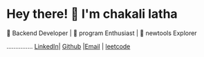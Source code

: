# Hey there! 👋 I'm chakali latha
🚀 Backend Developer | 🧠 program  Enthusiast | 🧰 newtools Explorer 

 ............... [LinkedIn](https://www.linkedin.com/in/c-latha-a41634247)| [Github](https://github.com/lathac6) |[Email](chakalilatha13@gmail.com) | [leetcode](https://leetcode.com/u/chakalilatha13/)

